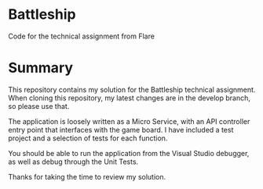 # Battleship
Code for the technical assignment from Flare

# Summary
This repository contains my solution for the Battleship technical assignment. When cloning this repository, my latest changes are in the develop branch, so please use that. 

The application is loosely written as a Micro Service, with an API controller entry point that interfaces with the game board. I have included a test project and a selection of tests for each function.

You should be able to run the application from the Visual Studio debugger, as well as debug through the Unit Tests.

Thanks for taking the time to review my solution.
